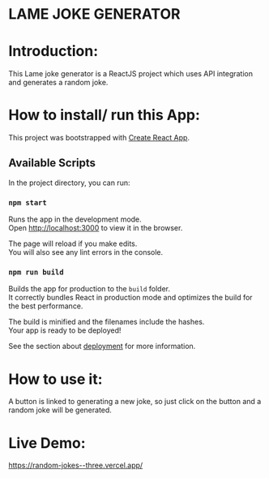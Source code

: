 # LAME JOKE GENERATOR

# Introduction:
This Lame joke generator is a ReactJS project which uses API integration and generates a random joke.

# How to install/ run this App:

This project was bootstrapped with [Create React App](https://github.com/facebook/create-react-app).

## Available Scripts

In the project directory, you can run:

### `npm start`

Runs the app in the development mode.\
Open [http://localhost:3000](http://localhost:3000) to view it in the browser.

The page will reload if you make edits.\
You will also see any lint errors in the console.



### `npm run build`

Builds the app for production to the `build` folder.\
It correctly bundles React in production mode and optimizes the build for the best performance.

The build is minified and the filenames include the hashes.\
Your app is ready to be deployed!

See the section about [deployment](https://facebook.github.io/create-react-app/docs/deployment) for more information.




# How to use it:

A button is linked to generating a new joke, so just click on the button and a random joke will be generated.


# Live Demo:
https://random-jokes--three.vercel.app/
